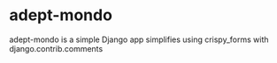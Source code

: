 adept-mondo
===========

adept-mondo is a simple Django app simplifies using crispy_forms with django.contrib.comments